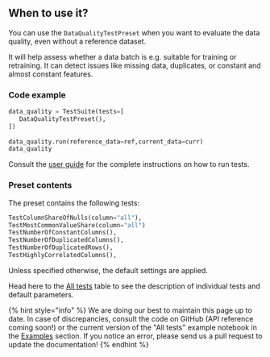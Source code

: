 ## When to use it?

You can use the `DataQualityTestPreset` when you want to evaluate the data quality, even without a reference dataset.

It will help assess whether a data batch is e.g. suitable for training or retraining. It can detect issues like missing data, duplicates, or constant and almost constant features.  

### Code example

```python
data_quality = TestSuite(tests=[
   DataQualityTestPreset(),
])
 
data_quality.run(reference_data=ref,current_data=curr)
data_quality
```

Consult the [user guide](../tests-and-reports/run-tests.md) for the complete instructions on how to run tests. 

### Preset contents

The preset contains the following tests:


```python
TestColumnShareOfNulls(column="all"),
TestMostCommonValueShare(column="all")
TestNumberOfConstantColumns(),
TestNumberOfDuplicatedColumns(),
TestNumberOfDuplicatedRows(),
TestHighlyCorrelatedColumns(),

```

Unless specified otherwise, the default settings are applied. 

Head here to the [All tests](../reference/all-tests.md) table to see the description of individual tests and default parameters. 

{% hint style="info" %} 
We are doing our best to maintain this page up to date. In case of discrepancies, consult the code on GitHub (API reference coming soon!) or the current version of the "All tests" example notebook in the [Examples](../get-started/examples.md) section. If you notice an error, please send us a pull request to update the documentation! 
{% endhint %}
